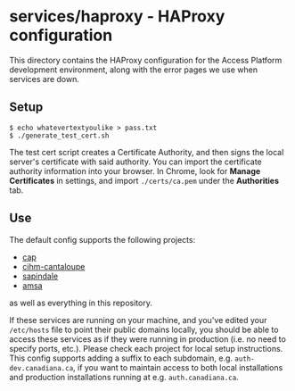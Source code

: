 # services/haproxy - HAProxy configuration

This directory contains the HAProxy configuration for the Access Platform development environment, along with the error pages we use when services are down.

## Setup

```
$ echo whatevertextyoulike > pass.txt
$ ./generate_test_cert.sh
```

The test cert script creates a Certificate Authority, and then signs the local server's certificate with said authority. You can import the certificate authority information into your browser. In Chrome, look for **Manage Certificates** in settings, and import `./certs/ca.pem` under the **Authorities** tab.

## Use

The default config supports the following projects:

- [cap](https://github.com/crkn-rcdr/cap)
- [cihm-cantaloupe](https://github.com/crkn-rcdr/cihm-cantaloupe)
- [sapindale](https://github.com/crkn-rcdr/sapindale)
- [amsa](https://github.com/crkn-rcdr/amsa)

as well as everything in this repository.

If these services are running on your machine, and you've edited your `/etc/hosts` file to point their public domains locally, you should be able to access these services as if they were running in production (i.e. no need to specify ports, etc.). Please check each project for local setup instructions. This config supports adding a suffix to each subdomain, e.g. `auth-dev.canadiana.ca`, if you want to maintain access to both local installations and production installations running at e.g. `auth.canadiana.ca`.
